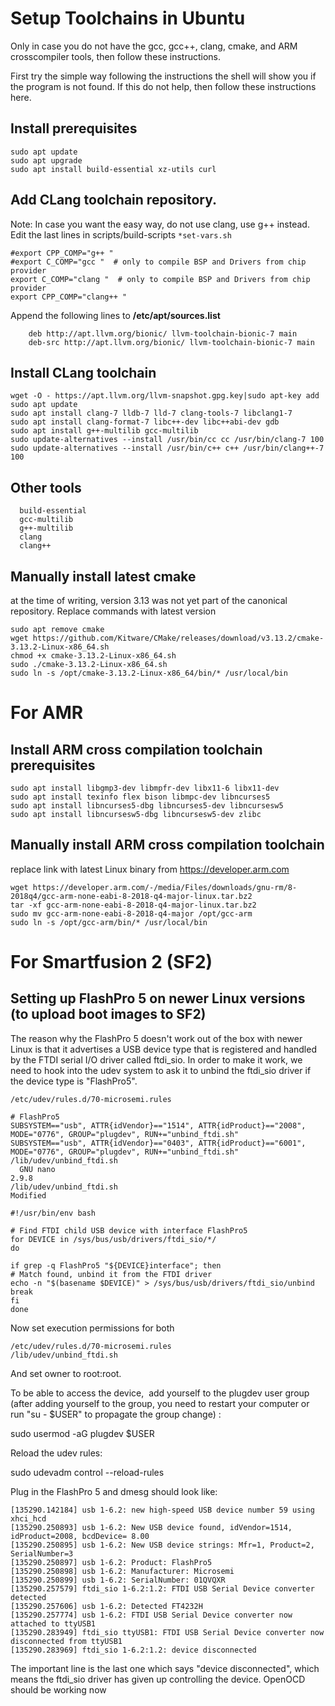 
Setup Toolchains in Ubuntu
==========================

Only in case you do not have the gcc, gcc++, clang, cmake, and ARM crosscompiler tools, then follow these instructions.

First try the simple way following the instructions the shell will show you if the program is not found. If this do not help, then follow
these instructions here.



Install prerequisites 
---------------------

```
sudo apt update
sudo apt upgrade
sudo apt install build-essential xz-utils curl 
```

Add CLang toolchain repository. 
------------------------------

Note: In case you want the easy way, do not use clang, use g++ instead.
Edit the last lines in scripts/build-scripts  `*set-vars.sh` 

```
#export CPP_COMP="g++ "
#export C_COMP="gcc "  # only to compile BSP and Drivers from chip provider
export C_COMP="clang "  # only to compile BSP and Drivers from chip provider
export CPP_COMP="clang++ "
```


Append the following lines to **/etc/apt/sources.list**

```
    deb http://apt.llvm.org/bionic/ llvm-toolchain-bionic-7 main
    deb-src http://apt.llvm.org/bionic/ llvm-toolchain-bionic-7 main
```


Install CLang toolchain 
-----------------------

```
wget -O - https://apt.llvm.org/llvm-snapshot.gpg.key|sudo apt-key add
sudo apt update
sudo apt install clang-7 lldb-7 lld-7 clang-tools-7 libclang1-7
sudo apt install clang-format-7 libc++-dev libc++abi-dev gdb
sudo apt install g++-multilib gcc-multilib
sudo update-alternatives --install /usr/bin/cc cc /usr/bin/clang-7 100
sudo update-alternatives --install /usr/bin/c++ c++ /usr/bin/clang++-7 100
```

Other tools
-----------

```
  build-essential
  gcc-multilib
  g++-multilib
  clang
  clang++
```


Manually install latest cmake 
-----------------------------

at the time of writing, version 3.13 was not yet part of the canonical
repository. Replace commands with latest version 

```
sudo apt remove cmake
wget https://github.com/Kitware/CMake/releases/download/v3.13.2/cmake-3.13.2-Linux-x86_64.sh
chmod +x cmake-3.13.2-Linux-x86_64.sh
sudo ./cmake-3.13.2-Linux-x86_64.sh
sudo ln -s /opt/cmake-3.13.2-Linux-x86_64/bin/* /usr/local/bin
```

For AMR
=======

Install ARM cross compilation toolchain prerequisites
-----------------------------------------------------

```
sudo apt install libgmp3-dev libmpfr-dev libx11-6 libx11-dev 
sudo apt install texinfo flex bison libmpc-dev libncurses5
sudo apt install libncurses5-dbg libncurses5-dev libncursesw5
sudo apt install libncursesw5-dbg libncursesw5-dev zlibc
```

Manually install ARM cross compilation toolchain 
-------------------------------------------------

replace link with latest Linux binary from https://developer.arm.com 


```
wget https://developer.arm.com/-/media/Files/downloads/gnu-rm/8-2018q4/gcc-arm-none-eabi-8-2018-q4-major-linux.tar.bz2
tar -xf gcc-arm-none-eabi-8-2018-q4-major-linux.tar.bz2
sudo mv gcc-arm-none-eabi-8-2018-q4-major /opt/gcc-arm
sudo ln -s /opt/gcc-arm/bin/* /usr/local/bin
```

For Smartfusion 2 (SF2)
======================

Setting up FlashPro 5 on newer Linux versions (to upload boot images to SF2)
---------------------------------------------------------------------------

The reason why the FlashPro 5 doesn't work out of the box with newer
Linux is that it advertises a USB device type that is registered
and handled by the FTDI serial I/O driver called ftdi_sio.
In order to make it work, we need to hook into the udev system
to ask it to unbind the ftdi_sio driver if the device type is "FlashPro5". 

```
/etc/udev/rules.d/70-microsemi.rules

# FlashPro5
SUBSYSTEM=="usb", ATTR{idVendor}=="1514", ATTR{idProduct}=="2008", MODE="0776", GROUP="plugdev", RUN+="unbind_ftdi.sh"
SUBSYSTEM=="usb", ATTR{idVendor}=="0403", ATTR{idProduct}=="6001", MODE="0776", GROUP="plugdev", RUN+="unbind_ftdi.sh"
/lib/udev/unbind_ftdi.sh
  GNU nano 2.9.8                                                                                                               /lib/udev/unbind_ftdi.sh                                                                                                                Modified  
 
#!/usr/bin/env bash
 
# Find FTDI child USB device with interface FlashPro5
for DEVICE in /sys/bus/usb/drivers/ftdi_sio/*/
do
 
if grep -q FlashPro5 "${DEVICE}interface"; then
# Match found, unbind it from the FTDI driver
echo -n "$(basename $DEVICE)" > /sys/bus/usb/drivers/ftdi_sio/unbind
break
fi
done
```

Now set execution permissions for both 

```
/etc/udev/rules.d/70-microsemi.rules 
/lib/udev/unbind_ftdi.sh 
```

And set owner to root:root.

To be able to access the device,  add yourself to the plugdev user group (after adding yourself to the group, you need to restart your computer or run "su - $USER" to propagate the group change) :


sudo usermod -aG plugdev $USER


Reload the udev rules:

sudo udevadm control --reload-rules

Plug in the FlashPro 5 and dmesg should look like:

```
[135290.142184] usb 1-6.2: new high-speed USB device number 59 using xhci_hcd
[135290.250893] usb 1-6.2: New USB device found, idVendor=1514, idProduct=2008, bcdDevice= 8.00
[135290.250895] usb 1-6.2: New USB device strings: Mfr=1, Product=2, SerialNumber=3
[135290.250897] usb 1-6.2: Product: FlashPro5
[135290.250898] usb 1-6.2: Manufacturer: Microsemi
[135290.250899] usb 1-6.2: SerialNumber: 01QVQXR
[135290.257579] ftdi_sio 1-6.2:1.2: FTDI USB Serial Device converter detected
[135290.257606] usb 1-6.2: Detected FT4232H
[135290.257774] usb 1-6.2: FTDI USB Serial Device converter now attached to ttyUSB1
[135290.283949] ftdi_sio ttyUSB1: FTDI USB Serial Device converter now disconnected from ttyUSB1
[135290.283969] ftdi_sio 1-6.2:1.2: device disconnected
```

The important line is the last one which says "device disconnected",
which means the ftdi_sio driver has given up controlling the device.
OpenOCD should be working now

